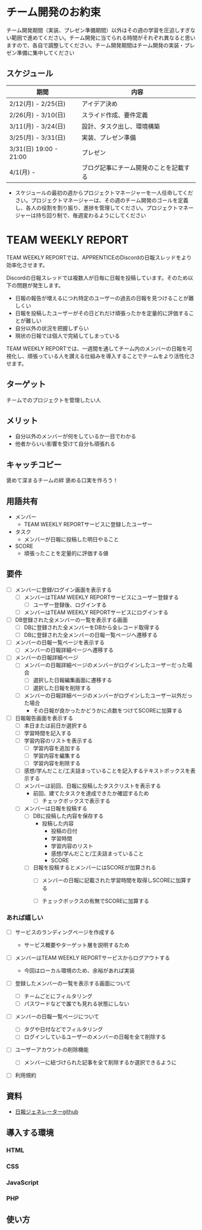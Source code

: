 # チーム開発のお約束
チーム開発期間（実装、プレゼン準備期間）以外はその週の学習を圧迫しすぎない範囲で進めてください。チーム開発に当てられる時間がそれぞれ異なると思いますので、各自で調整してください。チーム開発期間はチーム開発の実装・プレゼン準備に集中してください

## スケジュール
| 期間 | 内容 |
| ---- | ---- |
| 2/12(月) - 2/25(日)	 | アイデア決め |
| 2/26(月) - 3/10(日)	 | スライド作成、要件定義 |
| 3/11(月) - 3/24(日)	 | 設計、タスク出し、環境構築 |
| 3/25(月) - 3/31(日)	 | 実装、プレゼン準備 |
| 3/31(日) 19:00 - 21:00	 | プレゼン |
| 4/1(月) -	 | ブログ記事にチーム開発のことを記載する |

- スケジュールの最初の週からプロジェクトマネージャーを一人任命してください。プロジェクトマネージャーは、その週のチーム開発のゴールを定義し、各人の役割を割り振り、進捗を管理してください。プロジェクトマネージャーは持ち回り制で、毎週変わるようにしてください



# TEAM WEEKLY REPORT
TEAM WEEKLY REPORTでは、APPRENTICEのDiscordの日報スレッドをより効率化させます。

Discordの日報スレッドでは複数人が日毎に日報を投稿しています。そのため以下の問題が発生します。
- 日報の報告が増えるにつれ特定のユーザーの過去の日報を見つけることが難しくい
- 日報を投稿したユーザーがその日どれだけ頑張ったかを定量的に評価することが難しい
- 自分以外の状況を把握しずらい
- 現状の日報では個人で完結してしまっている


TEAM WEEKLY REPORTでは、一週間を通してチーム内のメンバーの日報を可視化し、頑張っている人を讃える仕組みを導入することでチームをより活性化させます。

## ターゲット
チームでのプロジェクトを管理したい人

## メリット
- 自分以外のメンバーが何をしているか一目でわかる
- 他者からいい影響を受けて自分も頑張れる


## キャッチコピー
褒めて深まるチームの絆
褒める口実を作ろう！

## 用語共有
- メンバー
    - TEAM WEEKLY REPORTサービスに登録したユーザー
- タスク
    - メンバーが日報に投稿した明日やること
- SCORE
    - 頑張ったことを定量的に評価する値


## 要件
- [ ] メンバーに登録/ログイン画面を表示する
    - [ ] メンバーはTEAM WEEKLY REPORTサービスにユーザー登録する
        - [ ] ユーザー登録後、ログインする
    - [ ] メンバーはTEAM WEEKLY REPORTサービスにログインする
- [ ] DB登録された全メンバーの一覧を表示する画面
    - [ ] DBに登録された全メンバーをDBから全レコード取得する
    - [ ] DBに登録された全メンバーの日報一覧ページへ遷移する
- [ ] メンバーの日報一覧ページを表示する
    - [ ] メンバーの日報詳細ページへ遷移する
- [ ] メンバーの日報詳細ページ
    - [ ] メンバーの日報詳細ページのメンバーがログインしたユーザーだった場合
        - [ ] 選択した日報編集画面に遷移する
        - [ ] 選択した日報を削除する
    - [ ]  メンバーの日報詳細ページのメンバーがログインしたユーザー以外だった場合
        - その日報が良かったかどうかに点数をつけてSCOREに加算する
- [ ] 日報報告画面を表示する
    - [ ] 本日または前日か選択する
    - [ ] 学習時間を記入する
    - [ ] 学習内容のリストを表示する
        - [ ] 学習内容を追加する
        - [ ] 学習内容を編集する
        - [ ] 学習内容を削除する
    - [ ] 感想/学んだこと/工夫詰まっていることを記入するテキストボックスを表示する
    - [ ] メンバーは前回、日報に投稿したタスクリストを表示する
        - 前回、建てたタスクを達成できたか確認するため
            - [ ] チェックボックスで表示する
    - [ ] メンバーは日報を投稿する
        - [ ] DBに投稿した内容を保存する
            - 投稿した内容
                - 投稿の日付
                - 学習時間
                - 学習内容のリスト
                - 感想/学んだこと/工夫詰まっていること
                - SCORE
        - [ ] 日報を投稿するとメンバーにはSCOREが加算される
            - [ ] メンバーの日報に記載された学習時間を取得しSCOREに加算する
            - [ ] チェックボックスの有無でSCOREに加算する


### あれば嬉しい
- [ ] サービスのランディングページを作成する
    - サービス概要やターゲット層を説明するため
- [ ] メンバーはTEAM WEEKLY REPORTサービスからログアウトする
    - 今回はローカル環境のため、余裕があれば実装
- [ ] 登録したメンバーの一覧を表示する画面について
    - [ ] チームごとにフィルタリング
    - [ ] パスワードなどで誰でも見れる状態にしない
- [ ] メンバーの日報一覧ページについて
    - [ ] タグや日付などでフィルタリング
    - [ ] ログインしているユーザーのメンバーの日報を全て削除する
- [ ] ユーザーアカウントの削除機能
    - [ ] メンバーに紐づけられた記事を全て削除するか選択できるように
- [ ] 利用規約


## 資料
- [日報ジェネレーターgithub](https://github.com/YNSTakeru/nippou)


## 導入する環境

### HTML

### CSS

### JavaScript

### PHP

## 使い方

